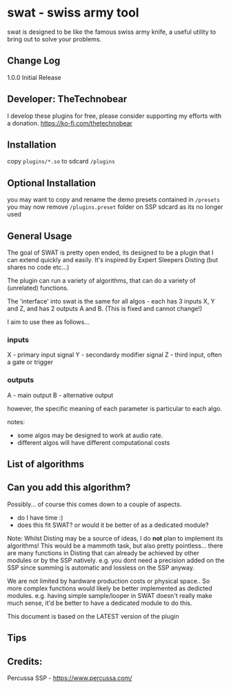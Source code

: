 # swat - swiss army tool

swat is designed to be like the famous swiss army knife, a useful utility to bring out to solve your problems.

## Change Log

1.0.0 Initial Release 

## Developer: TheTechnobear
I develop these plugins for free, please consider supporting my efforts with a donation.
https://ko-fi.com/thetechnobear


## Installation
copy `plugins/*.so` to sdcard `/plugins`

## Optional Installation
you may want to copy and rename the demo presets contained in `/presets`
you may now remove `/plugins.preset` folder on SSP sdcard as its no longer used 


## General Usage 

The goal of SWAT is pretty open ended, its designed to be a plugin that I can extend quickly and easily.
It's inspired by Expert Sleepers Disting (but shares no code etc...)

The plugin can run a variety of algorithms, that can do a variety of (unrelated) functions.

The 'interface' into swat is the same for all algos - each has 3 inputs X, Y and Z, and has 2 outputs A and B.
(This is fixed and cannot change!)

I aim to use thee as follows...
### inputs
X - primary input signal
Y - secondardy modifier signal
Z - third input, often a gate or trigger

### outputs 
A - main output
B - alternative output

however, the specific meaning of each parameter is particular to each algo.

notes: 
- some algos may be designed to work at audio rate.
- different algos will have different computational costs


## List of algorithms






## Can you add this algorithm?
Possibly...  of course this comes down to a couple of aspects.
- do I have time :) 
- does this fit SWAT? or would it be better of as a dedicated module?

Note: Whilst Disting may be a source of ideas, I do **not** plan to implement its algorithms!
This would be a mammoth task, 
but also pretty pointless... 
there are many functions in Disting that can already be achieved by other modules or by the SSP natively.
e.g. you dont need a precision added on the SSP since summing is automatic and lossless on the SSP anyway.

We are not limited by hardware production costs or physical space..
So more complex functions would likely be better implemented as dedicted modules.
e.g. having simple sample/looper in SWAT doesn't really make much sense, it'd be better to have a dedicated module to do this.




This document is based on the LATEST version of the plugin


## Tips



## Credits: 

Percussa SSP - https://www.percussa.com/ 

